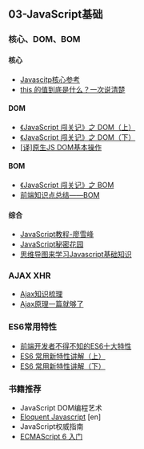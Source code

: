 ## 03-JavaScript基础

### 核心、DOM、BOM

#### 核心

* [Javascitp核心参考](https://github.com/wuxianqiang/front-end-essence)
* [this 的值到底是什么？一次说清楚](https://zhuanlan.zhihu.com/p/23804247)

#### DOM

* [《JavaScript 闯关记》之 DOM（上）](https://juejin.im/post/583cbbfa61ff4b006ccc41fe)
* [《JavaScript 闯关记》之 DOM（下）](https://juejin.im/post/583cbc4961ff4b006ccc44fb)
* [[译]原生JS DOM基本操作](https://dumengjie.github.io/2017/04/18/%E8%AF%91-%E5%8E%9F%E7%94%9FJS-DOM%E5%9F%BA%E6%9C%AC%E6%93%8D%E4%BD%9C/)

#### BOM

* [《JavaScript 闯关记》之 BOM](https://juejin.im/post/583437d8128fe1006ccffde8)
* [前端知识点总结——BOM](https://segmentfault.com/a/1190000013426834?utm_source=channel-hottest#articleHeader0)

#### 综合

* [JavaScript教程-廖雪峰](https://www.liaoxuefeng.com/wiki/001434446689867b27157e896e74d51a89c25cc8b43bdb3000)
* [JavaScript秘密花园](http://bonsaiden.github.io/JavaScript-Garden/zh/#intro)
* [思维导图来学习Javascript基础知识](https://juejin.im/post/57eb187eda2f600060ead7d7)

### AJAX XHR

* [Ajax知识梳理](https://zhuanlan.zhihu.com/p/40162860)
* [Ajax原理一篇就够了](https://juejin.im/post/5b1cebece51d4506ae71addf#heading-0)

### ES6常用特性

* [前端开发者不得不知的ES6十大特性](http://www.alloyteam.com/2016/03/es6-front-end-developers-will-have-to-know-the-top-ten-properties/)
* [ES6 常用新特性讲解（上）](https://zhuanlan.zhihu.com/p/26589735)
* [ES6 常用新特性讲解（下）](https://zhuanlan.zhihu.com/p/26590942)

### 书籍推荐

* JavaScript DOM编程艺术
* [Eloquent Javascript](http://eloquentjavascript.net/) [en]
* JavaScript权威指南
* [ECMAScript 6 入门](http://es6.ruanyifeng.com/)


